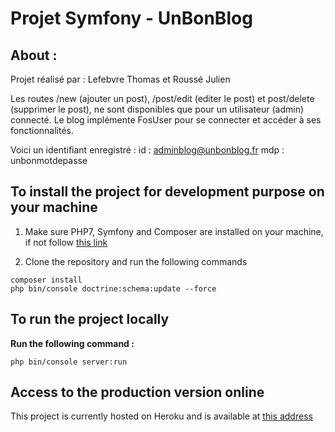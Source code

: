 # Projet Symfony - UnBonBlog


## About :

Projet réalisé par : 
Lefebvre Thomas et Roussé Julien

Les routes /new (ajouter un post), /post/edit (editer le post) et post/delete (supprimer le post), ne sont disponibles que pour un utilisateur (admin) connecté.
Le blog implémente FosUser pour se connecter et accéder à ses fonctionnalités.

Voici un identifiant enregistré : 
id  : adminblog@unbonblog.fr
mdp : unbonmotdepasse


## To install the project for development purpose on your machine

1. Make sure PHP7, Symfony and Composer are installed on your machine, if not follow [this link](https://symfony.com/doc/current/setup.html)

2. Clone the repository and run the following commands

```console
composer install
php bin/console doctrine:schema:update --force
```

## To run the project locally 

**Run the following command :**

```console
php bin/console server:run
```

## Access to the production version online

This project is currently hosted on Heroku and is available at [this address](https://rousse-lefebvre-blog.herokuapp.com)

